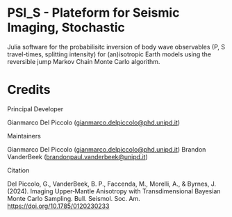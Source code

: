 # PSI_S - Plateform for Seismic Imaging, Stochastic

Julia software for the probabilisitc inversion of body wave observables (P, S travel-times, splitting intensity) for (an)isotropic Earth models using the reversible jump Markov Chain Monte Carlo algorithm.

# Credits

Principal Developer

Gianmarco Del Piccolo (gianmarco.delpiccolo@phd.unipd.it)

Maintainers

Gianmarco Del Piccolo (gianmarco.delpiccolo@phd.unipd.it)
Brandon VanderBeek (brandonpaul.vanderbeek@unipd.it)

Citation

Del Piccolo, G., VanderBeek, B. P., Faccenda, M., Morelli, A., & Byrnes, J. (2024). Imaging Upper‐Mantle Anisotropy with Transdimensional Bayesian Monte Carlo Sampling. Bull. Seismol. Soc. Am. https://doi.org/10.1785/0120230233
